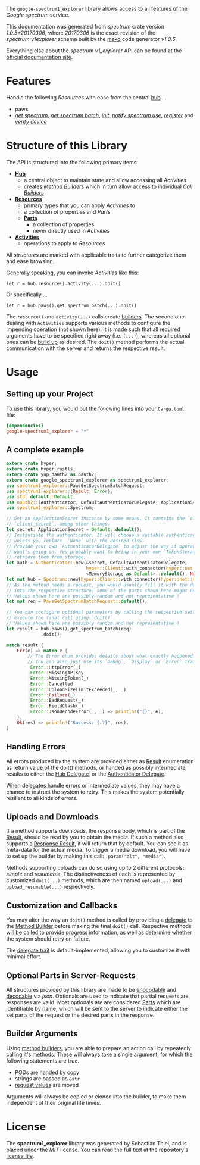 <!---
DO NOT EDIT !
This file was generated automatically from 'src/mako/api/README.md.mako'
DO NOT EDIT !
-->
The `google-spectrum1_explorer` library allows access to all features of the *Google spectrum* service.

This documentation was generated from *spectrum* crate version *1.0.5+20170306*, where *20170306* is the exact revision of the *spectrum:v1explorer* schema built by the [mako](http://www.makotemplates.org/) code generator *v1.0.5*.

Everything else about the *spectrum* *v1_explorer* API can be found at the
[official documentation site](http://developers.google.com/spectrum).
# Features

Handle the following *Resources* with ease from the central [hub](https://docs.rs/google-spectrum1_explorer/1.0.5+20170306/google_spectrum1_explorer/struct.Spectrum.html) ... 

* paws
 * [*get spectrum*](https://docs.rs/google-spectrum1_explorer/1.0.5+20170306/google_spectrum1_explorer/struct.PawGetSpectrumCall.html), [*get spectrum batch*](https://docs.rs/google-spectrum1_explorer/1.0.5+20170306/google_spectrum1_explorer/struct.PawGetSpectrumBatchCall.html), [*init*](https://docs.rs/google-spectrum1_explorer/1.0.5+20170306/google_spectrum1_explorer/struct.PawInitCall.html), [*notify spectrum use*](https://docs.rs/google-spectrum1_explorer/1.0.5+20170306/google_spectrum1_explorer/struct.PawNotifySpectrumUseCall.html), [*register*](https://docs.rs/google-spectrum1_explorer/1.0.5+20170306/google_spectrum1_explorer/struct.PawRegisterCall.html) and [*verify device*](https://docs.rs/google-spectrum1_explorer/1.0.5+20170306/google_spectrum1_explorer/struct.PawVerifyDeviceCall.html)




# Structure of this Library

The API is structured into the following primary items:

* **[Hub](https://docs.rs/google-spectrum1_explorer/1.0.5+20170306/google_spectrum1_explorer/struct.Spectrum.html)**
    * a central object to maintain state and allow accessing all *Activities*
    * creates [*Method Builders*](https://docs.rs/google-spectrum1_explorer/1.0.5+20170306/google_spectrum1_explorer/trait.MethodsBuilder.html) which in turn
      allow access to individual [*Call Builders*](https://docs.rs/google-spectrum1_explorer/1.0.5+20170306/google_spectrum1_explorer/trait.CallBuilder.html)
* **[Resources](https://docs.rs/google-spectrum1_explorer/1.0.5+20170306/google_spectrum1_explorer/trait.Resource.html)**
    * primary types that you can apply *Activities* to
    * a collection of properties and *Parts*
    * **[Parts](https://docs.rs/google-spectrum1_explorer/1.0.5+20170306/google_spectrum1_explorer/trait.Part.html)**
        * a collection of properties
        * never directly used in *Activities*
* **[Activities](https://docs.rs/google-spectrum1_explorer/1.0.5+20170306/google_spectrum1_explorer/trait.CallBuilder.html)**
    * operations to apply to *Resources*

All *structures* are marked with applicable traits to further categorize them and ease browsing.

Generally speaking, you can invoke *Activities* like this:

```Rust,ignore
let r = hub.resource().activity(...).doit()
```

Or specifically ...

```ignore
let r = hub.paws().get_spectrum_batch(...).doit()
```

The `resource()` and `activity(...)` calls create [builders][builder-pattern]. The second one dealing with `Activities` 
supports various methods to configure the impending operation (not shown here). It is made such that all required arguments have to be 
specified right away (i.e. `(...)`), whereas all optional ones can be [build up][builder-pattern] as desired.
The `doit()` method performs the actual communication with the server and returns the respective result.

# Usage

## Setting up your Project

To use this library, you would put the following lines into your `Cargo.toml` file:

```toml
[dependencies]
google-spectrum1_explorer = "*"
```

## A complete example

```Rust
extern crate hyper;
extern crate hyper_rustls;
extern crate yup_oauth2 as oauth2;
extern crate google_spectrum1_explorer as spectrum1_explorer;
use spectrum1_explorer::PawsGetSpectrumBatchRequest;
use spectrum1_explorer::{Result, Error};
use std::default::Default;
use oauth2::{Authenticator, DefaultAuthenticatorDelegate, ApplicationSecret, MemoryStorage};
use spectrum1_explorer::Spectrum;

// Get an ApplicationSecret instance by some means. It contains the `client_id` and 
// `client_secret`, among other things.
let secret: ApplicationSecret = Default::default();
// Instantiate the authenticator. It will choose a suitable authentication flow for you, 
// unless you replace  `None` with the desired Flow.
// Provide your own `AuthenticatorDelegate` to adjust the way it operates and get feedback about 
// what's going on. You probably want to bring in your own `TokenStorage` to persist tokens and
// retrieve them from storage.
let auth = Authenticator::new(&secret, DefaultAuthenticatorDelegate,
                              hyper::Client::with_connector(hyper::net::HttpsConnector::new(hyper_rustls::TlsClient::new())),
                              <MemoryStorage as Default>::default(), None);
let mut hub = Spectrum::new(hyper::Client::with_connector(hyper::net::HttpsConnector::new(hyper_rustls::TlsClient::new())), auth);
// As the method needs a request, you would usually fill it with the desired information
// into the respective structure. Some of the parts shown here might not be applicable !
// Values shown here are possibly random and not representative !
let mut req = PawsGetSpectrumBatchRequest::default();

// You can configure optional parameters by calling the respective setters at will, and
// execute the final call using `doit()`.
// Values shown here are possibly random and not representative !
let result = hub.paws().get_spectrum_batch(req)
             .doit();

match result {
    Err(e) => match e {
        // The Error enum provides details about what exactly happened.
        // You can also just use its `Debug`, `Display` or `Error` traits
         Error::HttpError(_)
        |Error::MissingAPIKey
        |Error::MissingToken(_)
        |Error::Cancelled
        |Error::UploadSizeLimitExceeded(_, _)
        |Error::Failure(_)
        |Error::BadRequest(_)
        |Error::FieldClash(_)
        |Error::JsonDecodeError(_, _) => println!("{}", e),
    },
    Ok(res) => println!("Success: {:?}", res),
}

```
## Handling Errors

All errors produced by the system are provided either as [Result](https://docs.rs/google-spectrum1_explorer/1.0.5+20170306/google_spectrum1_explorer/enum.Result.html) enumeration as return value of 
the doit() methods, or handed as possibly intermediate results to either the 
[Hub Delegate](https://docs.rs/google-spectrum1_explorer/1.0.5+20170306/google_spectrum1_explorer/trait.Delegate.html), or the [Authenticator Delegate](https://docs.rs/yup-oauth2/*/yup_oauth2/trait.AuthenticatorDelegate.html).

When delegates handle errors or intermediate values, they may have a chance to instruct the system to retry. This 
makes the system potentially resilient to all kinds of errors.

## Uploads and Downloads
If a method supports downloads, the response body, which is part of the [Result](https://docs.rs/google-spectrum1_explorer/1.0.5+20170306/google_spectrum1_explorer/enum.Result.html), should be
read by you to obtain the media.
If such a method also supports a [Response Result](https://docs.rs/google-spectrum1_explorer/1.0.5+20170306/google_spectrum1_explorer/trait.ResponseResult.html), it will return that by default.
You can see it as meta-data for the actual media. To trigger a media download, you will have to set up the builder by making
this call: `.param("alt", "media")`.

Methods supporting uploads can do so using up to 2 different protocols: 
*simple* and *resumable*. The distinctiveness of each is represented by customized 
`doit(...)` methods, which are then named `upload(...)` and `upload_resumable(...)` respectively.

## Customization and Callbacks

You may alter the way an `doit()` method is called by providing a [delegate](https://docs.rs/google-spectrum1_explorer/1.0.5+20170306/google_spectrum1_explorer/trait.Delegate.html) to the 
[Method Builder](https://docs.rs/google-spectrum1_explorer/1.0.5+20170306/google_spectrum1_explorer/trait.CallBuilder.html) before making the final `doit()` call. 
Respective methods will be called to provide progress information, as well as determine whether the system should 
retry on failure.

The [delegate trait](https://docs.rs/google-spectrum1_explorer/1.0.5+20170306/google_spectrum1_explorer/trait.Delegate.html) is default-implemented, allowing you to customize it with minimal effort.

## Optional Parts in Server-Requests

All structures provided by this library are made to be [enocodable](https://docs.rs/google-spectrum1_explorer/1.0.5+20170306/google_spectrum1_explorer/trait.RequestValue.html) and 
[decodable](https://docs.rs/google-spectrum1_explorer/1.0.5+20170306/google_spectrum1_explorer/trait.ResponseResult.html) via *json*. Optionals are used to indicate that partial requests are responses 
are valid.
Most optionals are are considered [Parts](https://docs.rs/google-spectrum1_explorer/1.0.5+20170306/google_spectrum1_explorer/trait.Part.html) which are identifiable by name, which will be sent to 
the server to indicate either the set parts of the request or the desired parts in the response.

## Builder Arguments

Using [method builders](https://docs.rs/google-spectrum1_explorer/1.0.5+20170306/google_spectrum1_explorer/trait.CallBuilder.html), you are able to prepare an action call by repeatedly calling it's methods.
These will always take a single argument, for which the following statements are true.

* [PODs][wiki-pod] are handed by copy
* strings are passed as `&str`
* [request values](https://docs.rs/google-spectrum1_explorer/1.0.5+20170306/google_spectrum1_explorer/trait.RequestValue.html) are moved

Arguments will always be copied or cloned into the builder, to make them independent of their original life times.

[wiki-pod]: http://en.wikipedia.org/wiki/Plain_old_data_structure
[builder-pattern]: http://en.wikipedia.org/wiki/Builder_pattern
[google-go-api]: https://github.com/google/google-api-go-client

# License
The **spectrum1_explorer** library was generated by Sebastian Thiel, and is placed 
under the *MIT* license.
You can read the full text at the repository's [license file][repo-license].

[repo-license]: https://github.com/Byron/google-apis-rsblob/master/LICENSE.md
